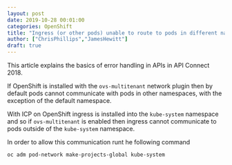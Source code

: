 ```yaml
---
layout: post
date: 2019-10-28 00:01:00
categories: OpenShift
title: "Ingress (or other pods) unable to route to pods in different namespaces"
author: ["ChrisPhillips","JamesHewitt"]
draft: true
---
```

This article explains the basics of error handling in APIs in API Connect 2018.
<!--more-->

If OpenShift is installed with the `ovs-multitenant` network plugin then by default pods cannot communicate with pods in other namespaces, with the exception of the default namespace.

With ICP on OpenShift ingress is installed into the `kube-system` namespace and so if `ovs-multitenant` is enabled then ingress cannot communicate to pods outside of the `kube-system` namespace.

In order to allow this communication runt he following command

```oc adm pod-network make-projects-global kube-system```
